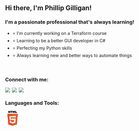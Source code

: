 ## Hi there, I'm Phillip Gilligan!

### I'm a passionate professional that's always learning!
- ⭐ I'm currently working on a Terraform course
- ⭐ Learning to be a better GUI developer in C#
- ⭐ Perfecting my Python skills
- ⭐ Always learning new and better ways to automate things

<br />

### Connect with me:
[<img align="left" width="22px" src="https://cdn.jsdelivr.net/npm/simple-icons@v3/icons/linkedin.svg" />][linkedin]
<img align="left" width="22px" src="https://cdn.jsdelivr.net/npm/simple-icons@v3/icons/youtube.svg" />
<img align="left" width="22px" src="https://cdn.jsdelivr.net/npm/simple-icons@v3/icons/twitter.svg" />

<br />

### Languages and Tools:
<img align="left" width="48px" src="https://raw.githubusercontent.com/github/explore/80688e429a7d4ef2fca1e82350fe8e3517d3494d/topics/html/html.png" />


<br />
<br />

[website]:
[youtube]:
[linkedin]: https://www.linkedin.com/in/phillip-gilligan/
